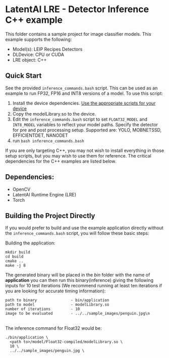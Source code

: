 # LatentAI LRE - Detector Inference C++ example 
This folder contains a sample project for image classifier models.  This example supports the following:

- Model(s): LEIP Recipes Detectors
- DLDevice: CPU or CUDA
- LRE object: C++

## Quick Start

See the provided `inference_commands.bash` script.  This can be used as an example to run FP32, FP16 and INT8 versions of a model.  To use this script:

1. Install the device dependencies.  [Use the appropriate scripts for your device](../../setup_scripts)
2. Copy the modelLibrary.so to the device.
3. Edit the `inference_commands.bash` script to set `FLOAT32_MODEL` and `INT8_MODEL` variables to reflect your model paths. Specify the detector for pre and post processing setup. Supported are: YOLO, MOBNETSSD, EFFICIENTDET, NANODET
4. run `bash inference_commands.bash`

If you are only targeting C++, you may not wish to install everything in those setup scripts, but you may wish to use them for reference.
The critical dependencies for the C++ examples are listed below.


## Dependencies:

- OpenCV
- LatentAI Runtime Engine (LRE)
- Torch


## Building the Project Directly
If you would prefer to build and use the example application directly without the `inference_commands.bash` script, you will follow these basic steps:

Building the application:<br>
```
mkdir build
cd build
cmake ..
make -j 8
```

The generated binary will be placed in the *bin* folder with the name of **application**
you can then run this binary(inference) giving the following inputs for 10 test iterations  (We recommend running at least ten iterations if you are looking for accurate timing information):

```
path to binary               - bin/application
path to model                - modelLibrary.so
number of iterations         - 10
image to be evaluated        - ../../sample_images/penguin.jpg\n
```
<br>
The inference command for Float32 would be:

```
./bin/application \
  <path to>/model/Float32-compiled/modelLibrary.so \
  10 \
  ../../sample_images/penguin.jpg \
```
